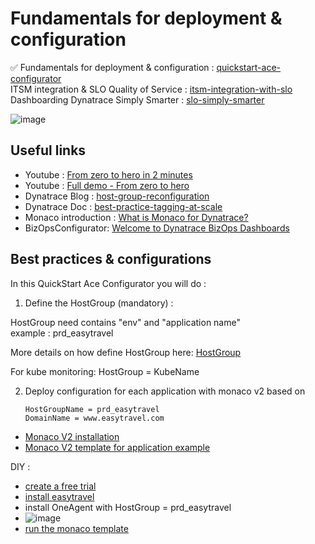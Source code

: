 # Fundamentals for deployment & configuration

✅ Fundamentals for deployment & configuration : [quickstart-ace-configurator](https://github.com/dynatrace-ace-services/quickstart-ace-configurator#readme)  
ITSM integration & SLO Quality of Service : [itsm-integration-with-slo](https://github.com/dynatrace-ace-services/itsm-integration-with-slo#readme)  
Dashboarding Dynatrace Simply Smarter : [slo-simply-smarter](https://github.com/dynatrace-ace-services/slo-simply-smarter#readme)  

![image](https://user-images.githubusercontent.com/40337213/216949405-4b6c513d-b097-4251-882c-ea5b90ab1a52.png)

## Useful links
 - Youtube  : [From zero to hero in 2 minutes](https://youtu.be/vyabfN9zt8c)  
 - Youtube  : [Full demo - From zero to hero](https://youtu.be/irxN7PJd43M)  
 - Dynatrace Blog : [host-group-reconfiguration](https://www.dynatrace.com/news/blog/host-group-reconfiguration-is-now-easier-than-ever-eap/)
 - Dynatrace Doc : [best-practice-tagging-at-scale](https://www.dynatrace.com/support/help/how-to-use-dynatrace/tags-and-metadata/basic-concepts/best-practice-tagging-at-scale)
 - Monaco introduction : [What is Monaco for Dynatrace?](/What-is-Monaco-for-Dynatrace.pdf)  
 - BizOpsConfigurator: [Welcome to Dynatrace BizOps Dashboards](https://dynatrace.github.io/BizOpsConfigurator/index.html#prerequisites)  

## Best practices & configurations
In this QuickStart Ace Configurator you will do : 

1) Define the HostGroup (mandatory) :  

HostGroup need contains "env" and "application name"  
example : prd_easytravel 

More details on how define HostGroup here: [HostGroup](/HostGroup)

For kube monitoring: HostGroup = KubeName   

2) Deploy configuration for each application with monaco v2 based on 

       HostGroupName = prd_easytravel
       DomainName = www.easytravel.com

 - [Monaco V2 installation](https://www.dynatrace.com/support/help/manage/configuration-as-code/installation)
 - [Monaco V2 template for application example](https://github.com/dynatrace-ace-services/dynatrace-lab/tree/main/project)


DIY : 
 - [create a free trial](https://www.dynatrace.com/signup/)
 - [install easytravel](https://community.dynatrace.com/t5/Start-with-Dynatrace/easyTravel-Documentation-and-Download/td-p/181271)
 - install OneAgent with HostGroup = prd_easytravel
 - ![image](https://user-images.githubusercontent.com/40337213/233843254-384624e3-e6a4-4932-bde8-813531561bdd.png)
 - [run the monaco template](https://github.com/dynatrace-ace-services/dynatrace-lab/tree/main/project)

